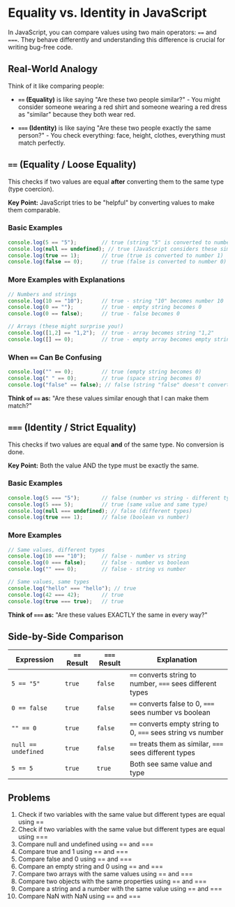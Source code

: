 # Equality vs. Identity in JavaScript

In JavaScript, you can compare values using two main operators: `==` and `===`. They behave differently and understanding this difference is crucial for writing bug-free code.

## Real-World Analogy

Think of it like comparing people:

- **`==` (Equality)** is like saying "Are these two people similar?" - You might consider someone wearing a red shirt and someone wearing a red dress as "similar" because they both wear red.

- **`===` (Identity)** is like saying "Are these two people exactly the same person?" - You check everything: face, height, clothes, everything must match perfectly.

## `==` (Equality / Loose Equality)

This checks if two values are equal **after** converting them to the same type (type coercion).

**Key Point:** JavaScript tries to be "helpful" by converting values to make them comparable.

### Basic Examples

```js
console.log(5 == "5");        // true (string "5" is converted to number 5)
console.log(null == undefined); // true (JavaScript considers these similar)
console.log(true == 1);       // true (true is converted to number 1)
console.log(false == 0);      // true (false is converted to number 0)
```

### More Examples with Explanations

```js
// Numbers and strings
console.log(10 == "10");      // true - string "10" becomes number 10
console.log(0 == "");         // true - empty string becomes 0
console.log(0 == false);      // true - false becomes 0

// Arrays (these might surprise you!)
console.log([1,2] == "1,2");  // true - array becomes string "1,2"
console.log([] == 0);         // true - empty array becomes empty string, then 0
```

### When `==` Can Be Confusing

```js
console.log("" == 0);         // true (empty string becomes 0)
console.log(" " == 0);        // true (space string becomes 0)
console.log("false" == false); // false (string "false" doesn't convert to boolean false)
```

**Think of `==` as:** "Are these values similar enough that I can make them match?"

## `===` (Identity / Strict Equality)

This checks if two values are equal **and** of the same type. No conversion is done.

**Key Point:** Both the value AND the type must be exactly the same.

### Basic Examples

```js
console.log(5 === "5");       // false (number vs string - different types)
console.log(5 === 5);         // true (same value and same type)
console.log(null === undefined); // false (different types)
console.log(true === 1);      // false (boolean vs number)
```

### More Examples

```js
// Same values, different types
console.log(10 === "10");     // false - number vs string
console.log(0 === false);     // false - number vs boolean
console.log("" === 0);        // false - string vs number

// Same values, same types
console.log("hello" === "hello"); // true
console.log(42 === 42);       // true
console.log(true === true);   // true
```

**Think of `===` as:** "Are these values EXACTLY the same in every way?"

## Side-by-Side Comparison

|Expression|`==` Result|`===` Result|Explanation|
|---|---|---|---|
|`5 == "5"`|`true`|`false`|`==` converts string to number, `===` sees different types|
|`0 == false`|`true`|`false`|`==` converts false to 0, `===` sees number vs boolean|
|`"" == 0`|`true`|`false`|`==` converts empty string to 0, `===` sees string vs number|
|`null == undefined`|`true`|`false`|`==` treats them as similar, `===` sees different types|
|`5 == 5`|`true`|`true`|Both see same value and type|

## Problems

1. Check if two variables with the same value but different types are equal using ==
2. Check if two variables with the same value but different types are equal using ===
3. Compare null and undefined using == and ===
4. Compare true and 1 using == and ===
5. Compare false and 0 using == and ===
6. Compare an empty string and 0 using == and ===
7. Compare two arrays with the same values using == and ===
8. Compare two objects with the same properties using == and ===
9. Compare a string and a number with the same value using == and ===
10. Compare NaN with NaN using == and ===
